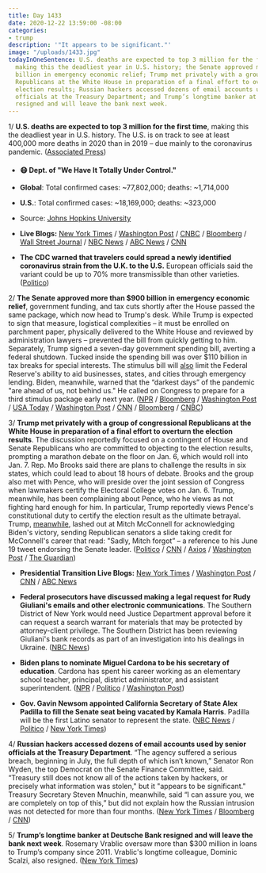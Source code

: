 ```yaml
---
title: Day 1433
date: 2020-12-22 13:59:00 -08:00
categories:
- trump
description: '"It appears to be significant."'
image: "/uploads/1433.jpg"
todayInOneSentence: U.S. deaths are expected to top 3 million for the first time,
  making this the deadliest year in U.S. history; the Senate approved more than $900
  billion in emergency economic relief; Trump met privately with a group of congressional
  Republicans at the White House in preparation of a final effort to overturn the
  election results; Russian hackers accessed dozens of email accounts used by senior
  officials at the Treasury Department; and Trump’s longtime banker at Deutsche Bank
  resigned and will leave the bank next week.
---
```


1/ **U.S. deaths are expected to top 3 million for the first time**, making this the deadliest year in U.S. history. The U.S. is on track to see at least 400,000 more deaths in 2020 than in 2019 – due mainly to the coronavirus pandemic. ([Associated Press](https://apnews.com/article/us-coronavirus-deaths-top-3-million-e2bc856b6ec45563b84ee2e87ae8d5e7))

* #### 😷 Dept. of "We Have It Totally Under Control."

* **Global**: Total confirmed cases: \~77,802,000; deaths: \~1,714,000

* **U.S.**: Total confirmed cases: \~18,169,000; deaths: \~323,000

* Source: [Johns Hopkins University](https://coronavirus.jhu.edu/map.html)

* **Live Blogs:**  [New York Times](https://www.nytimes.com/live/2020/12/22/world/covid-19-coronavirus/) / [Washington Post](https://www.washingtonpost.com/nation/2020/12/22/coronavirus-covid-live-updates-us/) / [CNBC](https://www.cnbc.com/2020/12/22/covid-live-updates-biontech-confident-vaccine-will-work-on-uk-variant.html) / [Bloomberg](https://www.bloomberg.com/news/articles/2020-12-21/california-sees-deeper-crisis-bidens-get-vaccine-virus-update?srnd=premium&sref=MIBMEEoj) / [Wall Street Journal](https://www.wsj.com/livecoverage/latest-updates/covid?mod=hp_theme_coronavirus-ribbon) / [NBC News](https://www.nbcnews.com/news/us-news/live-blog/2020-12-22-covid-live-updates-vaccine-news-n1252058) / [ABC News](https://abcnews.go.com/Health/coronavirus/live-updates/California-governor-quarantine-covid/?id=74837900) / [CNN](https://www.cnn.com/world/live-news/coronavirus-pandemic-vaccine-updates-12-22-20/index.html)

* **The CDC warned that travelers could spread a newly identified coronavirus strain from the U.K. to the U.S.** European officials said the variant could be up to 70% more transmissible than other varieties. ([Politico](https://www.politico.com/news/2020/12/22/cdc-travel-british-covid-strain-449873))

2/ **The Senate approved more than $900 billion in emergency economic relief**, government funding, and tax cuts shortly after the House passed the same package, which now head to Trump's desk. While Trump is expected to sign that measure, logistical complexities – it must be enrolled on parchment paper, physically delivered to the White House and reviewed by administration lawyers – prevented the bill from quickly getting to him. Separately, Trump signed a seven-day government spending bill, averting a federal shutdown. Tucked inside the spending bill was over $110 billion in tax breaks for special interests. The stimulus bill will [also](https://www.politico.com/news/2020/12/22/federal-reserve-economic-relief-republicans-449883) limit the Federal Reserve's ability to aid businesses, states, and cities through emergency lending. Biden, meanwhile, warned that the “darkest days” of the pandemic "are ahead of us, not behind us." He called on Congress to prepare for a third stimulus package early next year. ([NPR](https://www.npr.org/2020/12/21/948862052/house-passes-900-billion-coronavirus-relief-bill-ending-months-long-stalemate) / [Bloomberg](https://www.bloomberg.com/news/articles/2020-12-22/trump-signs-stopgap-funding-as-congress-passes-virus-relief-bill?sref=MIBMEEoj) / [Washington Post](https://www.washingtonpost.com/us-policy/2020/12/21/stimulus-congress/) / [USA Today](https://www.usatoday.com/story/news/politics/2020/12/21/stimulus-checks-covid-relief-bill-ppp-loan/3990756001/?scrolla=5eb6d68b7fedc32c19ef33b4) / [Washington Post](https://www.washingtonpost.com/business/2020/12/22/congress-tax-breaks-stimulus/) / [CNN](https://www.cnn.com/2020/12/22/politics/biden-holiday-remarks/index.html) / [Bloomberg](https://www.bloomberg.com/news/articles/2020-12-22/biden-calls-for-more-stimulus-darkest-days-still-to-come?srnd=premium&sref=MIBMEEoj) / [CNBC](https://www.cnbc.com/2020/12/22/stimulus-checks-biden-to-push-for-more-payments-in-next-covid-plan.html))

3/ **Trump met privately with a group of congressional Republicans at the White House in preparation of a final effort to overturn the election results**. The discussion reportedly focused on a contingent of House and Senate Republicans who are committed to objecting to the election results, prompting a marathon debate on the floor on Jan. 6, which would roll into Jan. 7. Rep. Mo Brooks  said there are plans to challenge the results in six states, which could lead to about 18 hours of debate. Brooks and the group also met with Pence, who will preside over the joint session of Congress when lawmakers certify the Electoral College votes on Jan. 6. Trump, meanwhile, has been complaining about Pence, who he views as not fighting hard enough for him. In particular, Trump reportedly views Pence's constitutional duty to certify the election result as the ultimate betrayal. Trump, [meanwhile](https://www.axios.com/trump-mcconnell-election-283ae665-ef68-43fa-ba2e-1bfdeabf1f81.html), lashed out at Mitch McConnell for acknowledging Biden's victory, sending Republican senators a slide taking credit for McConnell's career that read: "Sadly, Mitch forgot” – a reference to his June 19 tweet endorsing the Senate leader. ([Politico](https://www.politico.com/news/2020/12/21/trump-house-overturn-election-449787) / [CNN](https://www.cnn.com/2020/12/21/politics/house-conservatives-trump-meeting/) / [Axios](https://www.axios.com/trump-white-house-conspiracy-theories-d95450a4-c7a3-4579-a568-0473b18529c9.html) / [Washington Post](https://www.washingtonpost.com/politics/trump-assembles-a-ragtag-crew-of-conspiracy-minded-allies-in-flailing-bid-to-reverse-election-loss/2020/12/21/d7674cd2-43b2-11eb-b0e4-0f182923a025_story.html) / [The Guardian](https://www.theguardian.com/us-news/2020/dec/22/trump-election-result-overturning-effort-republicans))

* **Presidential Transition Live Blogs:** [New York Times](https://www.nytimes.com/live/2020/12/22/us/joe-biden-trump/) / [Washington Post](https://www.washingtonpost.com/politics/2020/12/22/joe-biden-trump-transition-live-updates/) / [CNN](https://www.cnn.com/politics/live-news/trump-biden-transition-news-12-22-20/index.html) / [ABC News](https://abcnews.go.com/Politics/live-updates/2020-election-results-transition/?id=74840775)

* **Federal prosecutors have discussed making a legal request for Rudy Giuliani's emails and other electronic communications**. The Southern District of New York would need Justice Department approval before it can request a search warrant for materials that may be protected by attorney-client privilege. The Southern District has been reviewing Giuliani's bank records as part of an investigation into his dealings in Ukraine. ([NBC News](https://www.nbcnews.com/politics/justice-department/feds-have-discussed-making-legal-request-giuliani-s-electronic-communications-n1250714))

* **Biden plans to nominate Miguel Cardona to be his secretary of education**. Cardona has spent his career working as an elementary school teacher, principal, district administrator, and assistant superintendent. ([NPR](https://www.npr.org/sections/biden-transition-updates/2020/12/22/949114642/biden-to-pick-connecticut-schools-chief-miguel-cardona-as-education-secretary) / [Politico](https://www.politico.com/news/2020/12/22/biden-connecticut-schools-chief-education-secretary-449808) / [Washington Post](https://www.washingtonpost.com/education/biden-education-secretary-cardona/2020/12/22/69e8b1f0-4484-11eb-b0e4-0f182923a025_story.html))

* **Gov. Gavin Newsom appointed California Secretary of State Alex Padilla to fill the Senate seat being vacated by Kamala Harris**. Padilla will be the first Latino senator to represent the state. ([NBC News](https://www.nbcnews.com/politics/congress/alex-padilla-fill-kamala-harris-senate-seat-first-latino-represent-n1252112) / [Politico](https://www.politico.com/states/california/story/2020/12/22/newsom-appoints-alex-padilla-to-fill-harris-senate-seat-1349911) / [New York Times](https://www.nytimes.com/2020/12/22/us/politics/alex-padilla-kamala-california-senate.html))

4/ **Russian hackers accessed dozens of email accounts used by senior officials at the Treasury Department**. “The agency suffered a serious breach, beginning in July, the full depth of which isn’t known,” Senator Ron Wyden, the top Democrat on the Senate Finance Committee, said. “Treasury still does not know all of the actions taken by hackers, or precisely what information was stolen," but it "appears to be significant." Treasury Secretary Steven Mnuchin, meanwhile, said “I can assure you, we are completely on top of this,” but did not explain how the Russian intrusion was not detected for more than four months. ([New York Times](https://www.nytimes.com/2020/12/21/us/politics/russia-hack-treasury.html) / [Bloomberg](https://www.bloomberg.com/news/articles/2020-12-22/hackers-targeted-senior-u-s-treasury-officials-in-data-breach?sref=MIBMEEoj) / [CNN](https://www.cnn.com/2020/12/21/politics/treasury-solarwinds-hack-ron-wyden/))

5/ **Trump’s longtime banker at Deutsche Bank resigned and will leave the bank next week**. Rosemary Vrablic oversaw more than $300 million in loans to Trump’s company since 2011. Vrablic's longtime colleague, Dominic Scalzi, also resigned. ([New York Times](https://www.nytimes.com/2020/12/22/business/trump-deutsche-bank-rosemary-vrablic.html))